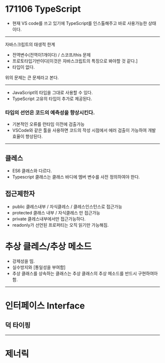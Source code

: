# 171106 TypeScript
* 현재 VS code를 쓰고 있기에 TypeScript를 인스톨해주고 바로 사용가능한 상태이다.

---
자바스크립트의 태생적 한계
* 전역변수(전역이1개이다) / 스코프/this 문제
* 프로토타입기반이다[이것은 자바스크립트의 특징으로 봐야할 것 같다.]
* 타입이 없다.  

위의 문제는 큰 문제라고 본다.

---
* JavaScript의 타입을 그대로 사용할 수 있다.
* TypeScript 고유의 타입이 추가로 제공된다.
### 타입의 선언은 코드의 예측성을 향상시킨다.
* 기본적인 오류를 런타임 이전에 검출가능
* VSCode와 같은 툴을 사용하면 코드의 작성 시점에서 에러 검출이 가능하여 개발 효율이 향상된다.

---

## 클레스 
* ES6 클래스와 다르다.
*  Typescript 클래스는 클래스 바디에 멤버 변수를 사전 정의하여야 한다.

## 접근제한자
* public 클레스내부 / 자식클레스 / 클레스인스턴스로 접근가능
* protected 클래스 내부 / 자식클레스 만 접근가능
* private 클레스내부에서만 접근가능하다.
* readonly가 선언된 프로퍼티는 오직 읽기만 가능해짐.

# 추상 클레스/추상 메소드
* 강제성을 띰.
* 실수방지와 [통일성을 부여함]
* 추상 클래스를 상속하는 클래스는 추상 클래스의 추상 메소드를 반드시 구현하여아함.

---

# 인터페이스 Interface

## 덕 타이핑
---
# 제너릭 